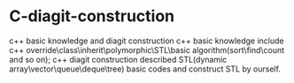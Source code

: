 # C-diagit-construction
c++  basic knowledge and diagit construction
c++ basic knowledge include c++ override\class\inherit\polymorphic\STL\basic algorithm(sort\find\count and so on);
c++ diagit construction described STL(dynamic array\vector\queue\deque\tree) basic codes and construct STL by ourself.
